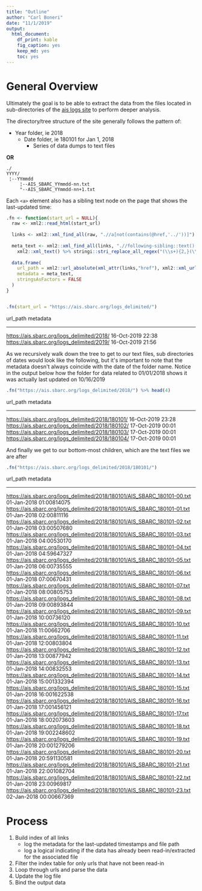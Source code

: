 ```yaml
---
title: "Outline"
author: "Carl Boneri"
date: "11/1/2019"
output: 
  html_document: 
    df_print: kable
    fig_caption: yes
    keep_md: yes
    toc: yes
---
```





# General Overview
Ultimately the goal is to be able to extract the data from the files located in 
sub-directories of the [ais logs site](https://ais.sbarc.org/logs_delimited/) to perform
deeper analysis. 

The directory/tree structure of the site generally follows the pattern of: 

* Year folder, ie 2018  
  * Date folder, ie 180101 for Jan 1, 2018
    * Series of data dumps to text files

**OR**

```
./  
YYYY/  
 ¦--YYmmdd  
     ¦--AIS_SBARC_YYmmdd-nn.txt  
     °--AIS_SBARC_YYmmdd-nn+1.txt  
```

Each `<a>` element also has a sibling text node on the page that shows the last-updated time: 

```r
.fn <- function(start_url = NULL){
  raw <- xml2::read_html(start_url)
  
  links <- xml2::xml_find_all(raw, ".//a[not(contains(@href,'../'))]")
  
  meta_text <- xml2::xml_find_all(links, ".//following-sibling::text()[normalize-space(.)]") %>% 
    xml2::xml_text() %>% stringi::stri_replace_all_regex("(\\s+){2,}(\\-)?", "", vectorize_all = FALSE)
  
  data.frame(
    url_path = xml2::url_absolute(xml_attr(links,"href"), xml2::xml_url(raw)), 
    metadata = meta_text,
    stringsAsFactors = FALSE
  )
}


.fn(start_url = "https://ais.sbarc.org/logs_delimited/")
```

<div class="kable-table">

url_path                                     metadata          
-------------------------------------------  ------------------
https://ais.sbarc.org/logs_delimited/2018/   16-Oct-2019 22:38 
https://ais.sbarc.org/logs_delimited/2019/   16-Oct-2019 21:56 

</div>

As we recursively walk down the tree to get to our text files, sub directories of dates would look like the following, but
it's important to note that the metadata doesn't always coincide with the date of the folder name. Notice in the output below
how the folder for data related to 01/01/2018 shows it was actually last updated on 10/16/2019   

```r
.fn("https://ais.sbarc.org/logs_delimited/2018/") %>% head(4)
```

<div class="kable-table">

url_path                                            metadata          
--------------------------------------------------  ------------------
https://ais.sbarc.org/logs_delimited/2018/180101/   16-Oct-2019 23:28 
https://ais.sbarc.org/logs_delimited/2018/180102/   17-Oct-2019 00:01 
https://ais.sbarc.org/logs_delimited/2018/180103/   17-Oct-2019 00:01 
https://ais.sbarc.org/logs_delimited/2018/180104/   17-Oct-2019 00:01 

</div>

And finally we get to our bottom-most children, which are the text files we are after 

```r
.fn("https://ais.sbarc.org/logs_delimited/2018/180101/")
```

<div class="kable-table">

url_path                                                                   metadata                 
-------------------------------------------------------------------------  -------------------------
https://ais.sbarc.org/logs_delimited/2018/180101/AIS_SBARC_180101-00.txt   01-Jan-2018 01:00814075  
https://ais.sbarc.org/logs_delimited/2018/180101/AIS_SBARC_180101-01.txt   01-Jan-2018 02:00811116  
https://ais.sbarc.org/logs_delimited/2018/180101/AIS_SBARC_180101-02.txt   01-Jan-2018 03:00507680  
https://ais.sbarc.org/logs_delimited/2018/180101/AIS_SBARC_180101-03.txt   01-Jan-2018 04:00530170  
https://ais.sbarc.org/logs_delimited/2018/180101/AIS_SBARC_180101-04.txt   01-Jan-2018 04:59647327  
https://ais.sbarc.org/logs_delimited/2018/180101/AIS_SBARC_180101-05.txt   01-Jan-2018 06:00735555  
https://ais.sbarc.org/logs_delimited/2018/180101/AIS_SBARC_180101-06.txt   01-Jan-2018 07:00670431  
https://ais.sbarc.org/logs_delimited/2018/180101/AIS_SBARC_180101-07.txt   01-Jan-2018 08:00805753  
https://ais.sbarc.org/logs_delimited/2018/180101/AIS_SBARC_180101-08.txt   01-Jan-2018 09:00893844  
https://ais.sbarc.org/logs_delimited/2018/180101/AIS_SBARC_180101-09.txt   01-Jan-2018 10:00736120  
https://ais.sbarc.org/logs_delimited/2018/180101/AIS_SBARC_180101-10.txt   01-Jan-2018 11:00662706  
https://ais.sbarc.org/logs_delimited/2018/180101/AIS_SBARC_180101-11.txt   01-Jan-2018 12:00803804  
https://ais.sbarc.org/logs_delimited/2018/180101/AIS_SBARC_180101-12.txt   01-Jan-2018 13:00877942  
https://ais.sbarc.org/logs_delimited/2018/180101/AIS_SBARC_180101-13.txt   01-Jan-2018 14:00832553  
https://ais.sbarc.org/logs_delimited/2018/180101/AIS_SBARC_180101-14.txt   01-Jan-2018 15:001332394 
https://ais.sbarc.org/logs_delimited/2018/180101/AIS_SBARC_180101-15.txt   01-Jan-2018 16:001622538 
https://ais.sbarc.org/logs_delimited/2018/180101/AIS_SBARC_180101-16.txt   01-Jan-2018 17:001456121 
https://ais.sbarc.org/logs_delimited/2018/180101/AIS_SBARC_180101-17.txt   01-Jan-2018 18:002073603 
https://ais.sbarc.org/logs_delimited/2018/180101/AIS_SBARC_180101-18.txt   01-Jan-2018 19:002248602 
https://ais.sbarc.org/logs_delimited/2018/180101/AIS_SBARC_180101-19.txt   01-Jan-2018 20:001279206 
https://ais.sbarc.org/logs_delimited/2018/180101/AIS_SBARC_180101-20.txt   01-Jan-2018 20:591130581 
https://ais.sbarc.org/logs_delimited/2018/180101/AIS_SBARC_180101-21.txt   01-Jan-2018 22:001082704 
https://ais.sbarc.org/logs_delimited/2018/180101/AIS_SBARC_180101-22.txt   01-Jan-2018 23:00969817  
https://ais.sbarc.org/logs_delimited/2018/180101/AIS_SBARC_180101-23.txt   02-Jan-2018 00:00667369  

</div>





# Process

1) Build index of all links  
    * log the metadata for the last-updated timestamps and file path  
    * log a logical indicating if the data has already been read-in/extracted for the associated file  
2) Filter the index table for only urls that have not been read-in  
3) Loop through urls and parse the data  
4) Update the log file  
5) Bind the output data  					

